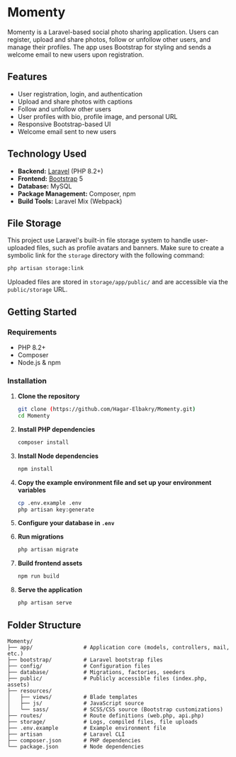 # Momenty

Momenty is a Laravel-based social photo sharing application. Users can register, upload and share photos, follow or unfollow other users, and manage their profiles. The app uses Bootstrap for styling and sends a welcome email to new users upon registration.

## Features

- User registration, login, and authentication
- Upload and share photos with captions
- Follow and unfollow other users
- User profiles with bio, profile image, and personal URL
- Responsive Bootstrap-based UI
- Welcome email sent to new users

## Technology Used

- **Backend:** [Laravel](https://laravel.com/) (PHP 8.2+)
- **Frontend:** [Bootstrap](https://getbootstrap.com/) 5
- **Database:** MySQL
- **Package Management:** Composer, npm
- **Build Tools:** Laravel Mix (Webpack)

## File Storage

This project use Laravel's built-in file storage system to handle user-uploaded files, such as profile avatars and banners.
Make sure to create a symbolic link for the `storage` directory with the following command:

```sh
php artisan storage:link
```

Uploaded files are stored in `storage/app/public/` and are accessible via the `public/storage` URL.

## Getting Started

### Requirements

- PHP 8.2+
- Composer
- Node.js & npm

### Installation

1. **Clone the repository**
   ```sh
   git clone (https://github.com/Hagar-Elbakry/Momenty.git)
   cd Momenty
   ```

2. **Install PHP dependencies**
   ```sh
   composer install
   ```

3. **Install Node dependencies**
   ```sh
   npm install
   ```

4. **Copy the example environment file and set up your environment variables**
   ```sh
   cp .env.example .env
   php artisan key:generate
   ```

5. **Configure your database in `.env`**

6. **Run migrations**
   ```sh
   php artisan migrate
   ```

7. **Build frontend assets**
   ```sh
   npm run build
   ```

8. **Serve the application**
   ```sh
   php artisan serve
   ```
   
## Folder Structure

```
Momenty/
├── app/                # Application core (models, controllers, mail, etc.)
├── bootstrap/          # Laravel bootstrap files
├── config/             # Configuration files
├── database/           # Migrations, factories, seeders
├── public/             # Publicly accessible files (index.php, assets)
├── resources/
│   ├── views/          # Blade templates
│   ├── js/             # JavaScript source
│   └── sass/           # SCSS/CSS source (Bootstrap customizations)
├── routes/             # Route definitions (web.php, api.php)
├── storage/            # Logs, compiled files, file uploads
├── .env.example        # Example environment file
├── artisan             # Laravel CLI
├── composer.json       # PHP dependencies
└── package.json        # Node dependencies
```
